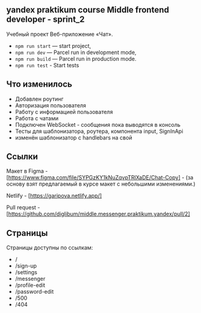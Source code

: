 ## yandex praktikum course Middle frontend developer - sprint_2

Учебный проект Веб-приложение «Чат».

- `npm run start` — start project,
- `npm run dev` — Parcel run in development mode,
- `npm run build` — Parcel run in production mode.
- `npm run test` - Start tests


## Что изменилось

- Добавлен роутинг
- Авторизация пользователя
- Работу с информацией пользователя
- Работа с чатами
- Подключен WebSocket - сообщения пока выводятся в консоль
- Тесты для шаблонизатора, роутера, компонента input, SignInApi
- изменён шаблонизатор с handlebars на свой


## Ссылки

Макет в Figma - [https://www.figma.com/file/SYPGzKY1kNuZqvpTRlXaDE/Chat-Copy] - (за основу взят предлагаемый в курсе макет с небольшими изменениями.)

Netlify - [https://garipova.netlify.app/]

Pull request - [https://github.com/diglibum/middle.messenger.praktikum.yandex/pull/2]


## Страницы
Страницы доступны по ссылкам:
- /
- /sign-up
- /settings
- /messenger
- /profile-edit
- /password-edit
- /500
- /404
